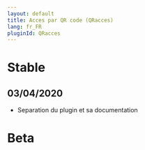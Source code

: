 ```yaml
---
layout: default
title: Acces par QR code (QRacces)
lang: fr_FR
pluginId: QRacces
---
```


# Stable

## 03/04/2020

* Separation du plugin et sa documentation

# Beta

